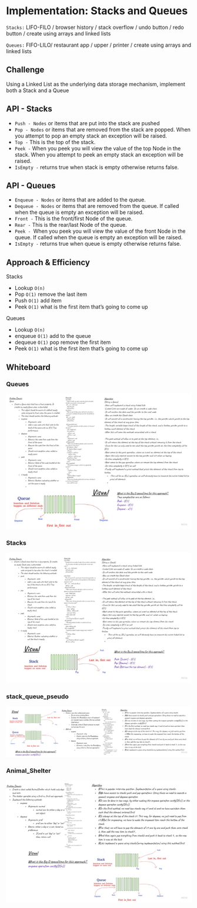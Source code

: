 # Implementation: Stacks and Queues
`Stacks:` LIFO-FILO / browser history / stack overflow / undo button / redo button / create using arrays and linked lists

`Queues:` FIFO-LILO/ restaurant app / upper / printer / create using arrays and linked lists

## Challenge
Using a Linked List as the underlying data storage mechanism, implement both a Stack and a Queue

## API - Stacks
- `Push - Nodes` or items that are put into the stack are pushed
- `Pop - Nodes` or items that are removed from the stack are popped. When you attempt to pop an empty stack an exception will be raised.
- `Top -` This is the top of the stack.
- `Peek -` When you peek you will view the value of the top Node in the stack. When you attempt to peek an empty stack an exception will be raised.
- `IsEmpty -` returns true when stack is empty otherwise returns false.

## API - Queues
- `Enqueue - Nodes` or items that are added to the queue.
- `Dequeue - Nodes` or items that are removed from the queue. If called when the queue is empty an exception will be raised.
- `Front -` This is the front/first Node of the queue.
- `Rear -` This is the rear/last Node of the queue.
- `Peek - `When you peek you will view the value of the front Node in the queue. If called when the queue is empty an exception will be raised.
- `IsEmpty -` returns true when queue is empty otherwise returns false.

## Approach & Efficiency
Stacks
-	Lookup `O(n)`
-	Pop `O(1)`  remove the last item
-	Push `O(1)` add item 
-	Peek `O(1)`  what is the first item that’s going to come up

Queues
-	Lookup `O(n)`
-	enqueue `O(1)` add to the queue 
-	dequeue `O(1)` pop remove the first item  
-	Peek `O(1)` what is the first item that’s going to come up


## Whiteboard 

### Queues
![alt text](./assets/queues.jpg "queues")


### Stacks
![alt text](./assets/stacks.jpg "stacks")


### stack_queue_pseudo
![alt text](./assets/stack_queue_pseudo.jpg "stack_queue_pseudo")


### Animal_Shelter
![alt text](./assets/Animal_Shelter.jpg "Animal_Shelter")


